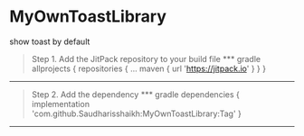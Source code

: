 # MyOwnToastLibrary
show toast by default
> Step 1. Add the JitPack repository to your build file
*** gradle
allprojects {
		repositories {
			...
			maven { url 'https://jitpack.io' }
		}
	}
  ***
 
 > Step 2. Add the dependency
 *** gradle
 dependencies {
	        implementation 'com.github.Saudharisshaikh:MyOwnToastLibrary:Tag'
	}
  ***
